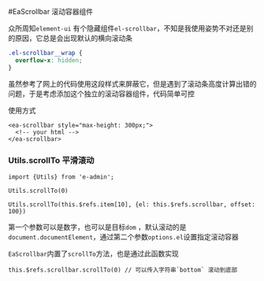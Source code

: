 #EaScrollbar 滚动容器组件

众所周知`element-ui` 有个隐藏组件`el-scrollbar`，不知是我使用姿势不对还是别的原因，它总是会出现默认的横向滚动条
```css
.el-scrollbar__wrap {
  overflow-x: hidden;
}
```
虽然参考了网上的代码使用这段样式来屏蔽它，但是遇到了滚动条高度计算出错的问题，于是考虑添加这个独立的滚动容器组件，代码简单可控

使用方式

```
<ea-scrollbar style="max-height: 300px;">
  <!-- your html -->
</ea-scrollbar>
```
<slot></slot>

### Utils.scrollTo 平滑滚动
```
import {Utils} from 'e-admin';

Utils.scrollTo(0)

Utils.scrollTo(this.$refs.item[10], {el: this.$refs.scrollbar, offset: 100})
```

第一个参数可以是数字，也可以是目标`dom` ，默认滚动的是`document.documentElement`，通过第二个参数`options.el`设置指定滚动容器

`EaScrollbar`内置了`scrollTo`方法，也是通过此函数实现
```
this.$refs.scrollbar.scrollTo(0) // 可以传入字符串`bottom` 滚动到底部
```

<slot name="table"></slot>